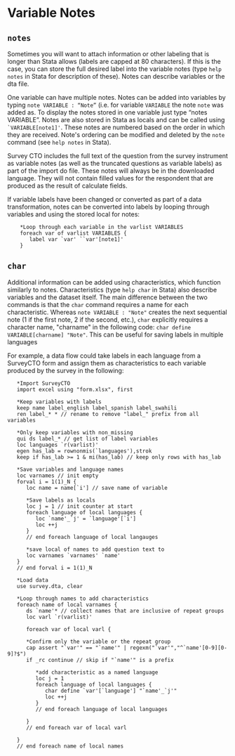 # Variable Notes
## `notes`
Sometimes you will want to attach information or other labeling that is longer than Stata allows (labels are capped at 80 characters). If this is the case, you can store the full desired label into the variable notes (type `help notes` in Stata for description of these). Notes can describe variables or the dta file.

One variable can have multiple notes. Notes can be added into variables by typing  `note VARIABLE : “Note”` (i.e. for variable `VARIABLE` the note `note` was added as. To display the notes stored in one variable just type “notes VARIABLE”. Notes are also stored in Stata as locals and can be called using `` `VARIABLE[note1]' ``. These notes are numbered based on the order in which they are received. Note's ordering can be modified and deleted by the `note` command (see `help notes` in Stata).

Survey CTO includes the full text of the question from the survey instrument as variable notes (as well as the truncated questions as variable labels) as part of the import do file. These notes will always be in the downloaded language. They will not contain filled values for the respondent that are produced as the result of calculate fields.

If variable labels have been changed or converted as part of a data transformation, notes can be converted into labels by looping through variables and using the stored local for notes:
````        
    *Loop through each variable in the varlist VARIABLES
    foreach var of varlist VARIABLES {
       label var `var' ``var'[note1]'
    }
````

## `char`
Additional information can be added using characteristics, which function similarly to notes. Characteristics (type `help char` in Stata) also describe variables and the dataset itself.  The main difference between the two commands is that the `char` command requires a name for each characteristic. Whereas `note VARIABLE : "Note"` creates the next sequential note (1 if the first note, 2 if the second, etc.), `char` explicitly requires a character name, "charname" in the following code: `char define VARIABLE[charname] "Note"`. This can be useful for saving labels in multiple languages

For example, a data flow could take labels in each language from a SurveyCTO form and assign them as characteristics to each variable produced by the survey in the following:

````
   *Import SurveyCTO
   import excel using "form.xlsx", first
   
   *Keep variables with labels
   keep name label_english label_spanish label_swahili
   ren label_* * // rename to remove "label_" prefix from all variables
   
   *Only keep variables with non_missing
   qui ds label_* // get list of label variables
   loc languages `r(varlist)'
   egen has_lab = rownonmis(`languages'),strok
   keep if has_lab >= 1 & mi(has_lab) // keep only rows with has_lab
   
   *Save variables and language names
   loc varnames // init empty
   forval i = 1(1)_N {
      loc name = name[`i'] // save name of variable
      
      *Save labels as locals
      loc j = 1 // init counter at start
      foreach language of local languages {
         loc `name'_`j' = `language'[`i']
         loc ++j
      }
      // end foreach language of local langauges
      
      *save local of names to add question text to 
      loc varnames `varnames' `name'
   }
   // end forval i = 1(1)_N
   
   *Load data
   use survey.dta, clear
   
   *Loop through names to add characteristics
   foreach name of local varnames {
      ds `name'* // collect names that are inclusive of repeat groups
      loc varl `r(varlist)'
      
      foreach var of local varl {
     
      *Confirm only the variable or the repeat group
      cap assert "`var'" == "`name'" | regexm("`var'","^`name'[0-9][0-9]?$")
      if _rc continue // skip if "`name'" is a prefix
      
         *add characteristic as a named language
         loc j = 1 
         foreach language of local languages {
            char define `var'[`language'] "`name'_`j'"
            loc ++j
         }
         // end foreach language of local languages
         
      }
      // end foreach var of local varl
      
   }
   // end foreach name of local names
````
